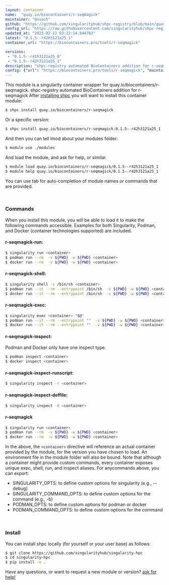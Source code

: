 ```yaml
---
layout: container
name:  "quay.io/biocontainers/r-seqmagick"
maintainer: "@vsoch"
github: "https://github.com/singularityhub/shpc-registry/blob/main/quay.io/biocontainers/r-seqmagick/container.yaml"
config_url: "https://raw.githubusercontent.com/singularityhub/shpc-registry/main/quay.io/biocontainers/r-seqmagick/container.yaml"
updated_at: "2023-02-22 03:22:14.844763"
latest: "0.1.5--r42h3121a25_1"
container_url: "https://biocontainers.pro/tools/r-seqmagick"

versions:
 - "0.1.5--r41h3121a25_0"
 - "0.1.5--r42h3121a25_1"
description: "shpc-registry automated BioContainers addition for r-seqmagick"
config: {"url": "https://biocontainers.pro/tools/r-seqmagick", "maintainer": "@vsoch", "description": "shpc-registry automated BioContainers addition for r-seqmagick", "latest": {"0.1.5--r42h3121a25_1": "sha256:bf796d4ffb9cad584b8f940f660d9b95fa792e0e8ffe34c758bf8b4733f040e0"}, "tags": {"0.1.5--r41h3121a25_0": "sha256:2e4cb2e0a3b297764d50646e15e35971330fb7b9a403e4c9b5854faa3a6aa1f7", "0.1.5--r42h3121a25_1": "sha256:bf796d4ffb9cad584b8f940f660d9b95fa792e0e8ffe34c758bf8b4733f040e0"}, "docker": "quay.io/biocontainers/r-seqmagick"}
---
```


This module is a singularity container wrapper for quay.io/biocontainers/r-seqmagick.
shpc-registry automated BioContainers addition for r-seqmagick
After [installing shpc](#install) you will want to install this container module:


```bash
$ shpc install quay.io/biocontainers/r-seqmagick
```

Or a specific version:

```bash
$ shpc install quay.io/biocontainers/r-seqmagick:0.1.5--r42h3121a25_1
```

And then you can tell lmod about your modules folder:

```bash
$ module use ./modules
```

And load the module, and ask for help, or similar.

```bash
$ module load quay.io/biocontainers/r-seqmagick/0.1.5--r42h3121a25_1
$ module help quay.io/biocontainers/r-seqmagick/0.1.5--r42h3121a25_1
```

You can use tab for auto-completion of module names or commands that are provided.

<br>

### Commands

When you install this module, you will be able to load it to make the following commands accessible.
Examples for both Singularity, Podman, and Docker (container technologies supported) are included.

#### r-seqmagick-run:

```bash
$ singularity run <container>
$ podman run --rm  -v ${PWD} -w ${PWD} <container>
$ docker run --rm  -v ${PWD} -w ${PWD} <container>
```

#### r-seqmagick-shell:

```bash
$ singularity shell -s /bin/sh <container>
$ podman run --it --rm --entrypoint /bin/sh  -v ${PWD} -w ${PWD} <container>
$ docker run --it --rm --entrypoint /bin/sh  -v ${PWD} -w ${PWD} <container>
```

#### r-seqmagick-exec:

```bash
$ singularity exec <container> "$@"
$ podman run --it --rm --entrypoint ""  -v ${PWD} -w ${PWD} <container> "$@"
$ docker run --it --rm --entrypoint ""  -v ${PWD} -w ${PWD} <container> "$@"
```

#### r-seqmagick-inspect:

Podman and Docker only have one inspect type.

```bash
$ podman inspect <container>
$ docker inspect <container>
```

#### r-seqmagick-inspect-runscript:

```bash
$ singularity inspect -r <container>
```

#### r-seqmagick-inspect-deffile:

```bash
$ singularity inspect -d <container>
```



#### r-seqmagick

```bash
$ singularity run <container>
$ podman run --rm  -v ${PWD} -w ${PWD} <container>
$ docker run --rm  -v ${PWD} -w ${PWD} <container>
```


In the above, the `<container>` directive will reference an actual container provided
by the module, for the version you have chosen to load. An environment file in the
module folder will also be bound. Note that although a container
might provide custom commands, every container exposes unique exec, shell, run, and
inspect aliases. For anycommands above, you can export:

 - SINGULARITY_OPTS: to define custom options for singularity (e.g., --debug)
 - SINGULARITY_COMMAND_OPTS: to define custom options for the command (e.g., -b)
 - PODMAN_OPTS: to define custom options for podman or docker
 - PODMAN_COMMAND_OPTS: to define custom options for the command

<br>

### Install

You can install shpc locally (for yourself or your user base) as follows:

```bash
$ git clone https://github.com/singularityhub/singularity-hpc
$ cd singularity-hpc
$ pip install -e .
```

Have any questions, or want to request a new module or version? [ask for help!](https://github.com/singularityhub/singularity-hpc/issues)